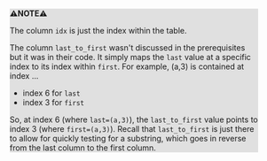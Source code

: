 <div style="margin:2em; background-color: #e0e0e0;">

<strong>⚠️NOTE️️️⚠️</strong>

The column `idx` is just the index within the table.

The column `last_to_first` wasn't discussed in the prerequisites but it was in their code. It simply maps the `last` value at a specific index to its index within `first`. For example, (a,3) is contained at index ...

* index 6 for `last`
* index 3 for `first`

So, at index 6 (where `last=(a,3)`), the `last_to_first` value points to index 3 (where `first=(a,3)`). Recall that `last_to_first` is just there to allow for quickly testing for a substring, which goes in reverse from the last column to the first column.
</div>

